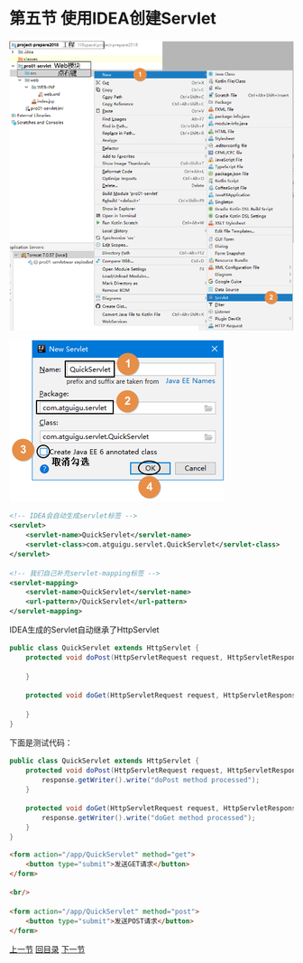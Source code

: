 # 第五节 使用IDEA创建Servlet

![./images](./images/img022.png)

![./images](./images/img023.png)

```xml
<!-- IDEA会自动生成servlet标签 -->
<servlet>
    <servlet-name>QuickServlet</servlet-name>
    <servlet-class>com.atguigu.servlet.QuickServlet</servlet-class>
</servlet>

<!-- 我们自己补充servlet-mapping标签 -->
<servlet-mapping>
    <servlet-name>QuickServlet</servlet-name>
    <url-pattern>/QuickServlet</url-pattern>
</servlet-mapping>
```

IDEA生成的Servlet自动继承了HttpServlet

```java
public class QuickServlet extends HttpServlet {
    protected void doPost(HttpServletRequest request, HttpServletResponse response) throws ServletException, IOException {

    }

    protected void doGet(HttpServletRequest request, HttpServletResponse response) throws ServletException, IOException {

    }
}
```

下面是测试代码：

```java
public class QuickServlet extends HttpServlet {
    protected void doPost(HttpServletRequest request, HttpServletResponse response) throws ServletException, IOException {
        response.getWriter().write("doPost method processed");
    }

    protected void doGet(HttpServletRequest request, HttpServletResponse response) throws ServletException, IOException {
        response.getWriter().write("doGet method processed");
    }
}
```

```html
<form action="/app/QuickServlet" method="get">
    <button type="submit">发送GET请求</button>
</form>

<br/>

<form action="/app/QuickServlet" method="post">
    <button type="submit">发送POST请求</button>
</form>
```

[上一节](verse04.html) [回目录](index.html) [下一节](verse06.html)